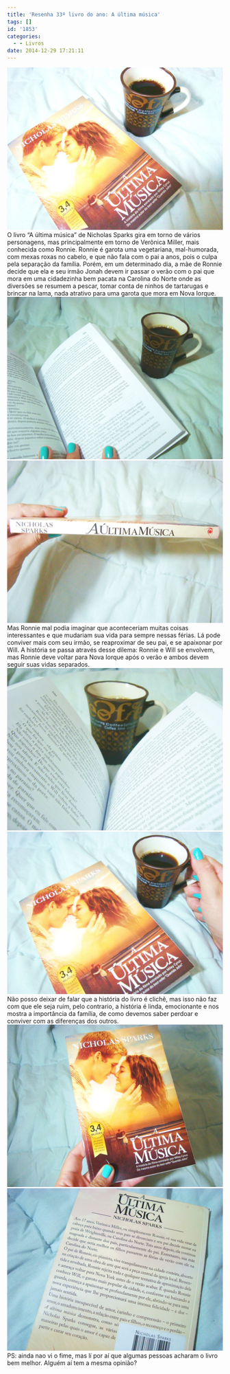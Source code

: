 ```yaml
---
title: 'Resenha 33º livro do ano: A última música'
tags: []
id: '1853'
categories:
  - - Livros
date: 2014-12-29 17:21:11
---
```


[![Capa do livro A Ultima música (Resenha)](/wp-content/uploads/2014/12/DSC03460-1024x768.jpg)](/wp-content/uploads/2014/12/DSC03460.jpg) O livro “A última música” de Nicholas Sparks gira em torno de vários personagens, mas principalmente em torno de Verônica Miller, mais conhecida como Ronnie. Ronnie é garota uma vegetariana, mal-humorada, com mexas roxas no cabelo, e que não fala com o pai a anos, pois o culpa pela separação da família. Porém, em um determinado dia, a mãe de Ronnie decide que ela e seu irmão Jonah devem ir passar o verão com o pai que mora em uma cidadezinha bem pacata na Carolina do Norte onde as diversões se resumem a pescar, tomar conta de ninhos de tartarugas e brincar na lama, nada atrativo para uma garota que mora em Nova Iorque. [![páginas do livro A última música (resenha)](/wp-content/uploads/2014/12/DSC03461-1024x768.jpg)](/wp-content/uploads/2014/12/DSC03461.jpg)[![lombada do livro A última música (resenha)](/wp-content/uploads/2014/12/DSC03458-1024x768.jpg)](/wp-content/uploads/2014/12/DSC03458.jpg) Mas Ronnie mal podia imaginar que aconteceriam muitas coisas interessantes e que mudariam sua vida para sempre nessas férias. Lá pode conviver mais com seu irmão, se reaproximar de seu pai, e se apaixonar por Will. A história se passa através desse dilema: Ronnie e Will se envolvem, mas Ronnie deve voltar para Nova Iorque após o verão e ambos devem seguir suas vidas separados. [![páginas do livro "A última música" ](/wp-content/uploads/2014/12/DSC03462-1024x768.jpg)](/wp-content/uploads/2014/12/DSC03462.jpg)[![capa do livro "A última música"](/wp-content/uploads/2014/12/DSC03463-1024x768.jpg)](/wp-content/uploads/2014/12/DSC03463.jpg) Não posso deixar de falar que a história do livro é clichê, mas isso não faz com que ele seja ruim, pelo contrario, a história é linda, emocionante e nos mostra a importância da família, de como devemos saber perdoar e conviver com as diferenças dos outros. [![Capa do livro "A última música"](/wp-content/uploads/2014/12/DSC03456-1024x768.jpg)](/wp-content/uploads/2014/12/DSC03456.jpg)[![Contra-capa do livro "A última música"](/wp-content/uploads/2014/12/DSC03457-1024x768.jpg)](/wp-content/uploads/2014/12/DSC03457.jpg) PS: ainda nao vi o fime, mas lí por aí que algumas pessoas acharam o livro bem melhor. Alguém aí tem a mesma opinião?

